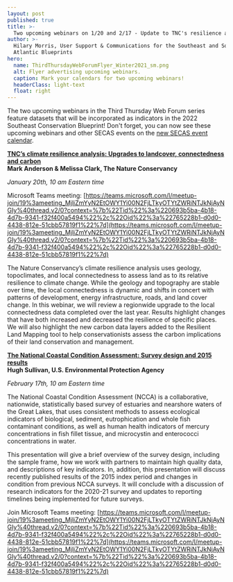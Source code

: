 ```yaml
---
layout: post
published: true
title: >-
  Two upcoming webinars on 1/20 and 2/17 - Update to TNC's resilience analysis and latest EPA Coastal Condition Assessment results
author: >-
  Hilary Morris, User Support & Communications for the Southeast and South
  Atlantic Blueprints
hero:
  name: ThirdThursdayWebForumFlyer_Winter2021_sm.png
  alt: Flyer advertising upcoming webinars.
  caption: Mark your calendars for two upcoming webinars!
  headerClass: light-text
  float: right
---
```

The two upcoming webinars in the Third Thursday Web Forum series feature datasets that will be incorporated as indicators in the 2022 Southeast Conservation Blueprint! Don't forget, you can now see these upcoming webinars and other SECAS events on the [new SECAS event calendar](https://secassoutheast.org/events).<!--more-->

**[TNC’s climate resilience analysis: Upgrades to landcover, connectedness and carbon](https://calendar.google.com/event?action=TEMPLATE&tmeid=NzZwOWMxYzAxcGU3Z2Zvb25hODQxbnF0dXQgc2VjYXNzb3V0aGVhc3RAbQ&tmsrc=secassoutheast%40gmail.com)<br>
Mark Anderson & Melissa Clark, The Nature Conservancy**

_January 20th, 10 am Eastern time_

Microsoft Teams meeting: [https://teams.microsoft.com/l/meetup-join/19%3ameeting_MjliZmYyN2EtOWY1Yi00N2FjLTkyOTYtZWRiNTJkNjAyNGIy%40thread.v2/0?context=%7b%22Tid%22%3a%220693b5ba-4b18-4d7b-9341-f32f400a5494%22%2c%22Oid%22%3a%22765228b1-d0d0-4438-812e-51cbb57819f1%22%7d](https://teams.microsoft.com/l/meetup-join/19%3ameeting_MjliZmYyN2EtOWY1Yi00N2FjLTkyOTYtZWRiNTJkNjAyNGIy%40thread.v2/0?context=%7b%22Tid%22%3a%220693b5ba-4b18-4d7b-9341-f32f400a5494%22%2c%22Oid%22%3a%22765228b1-d0d0-4438-812e-51cbb57819f1%22%7d)

The Nature Conservancy’s climate resilience analysis uses geology, topoclimates, and local connectedness to assess land as to its relative resilience to climate change. While the geology and topography are stable over time, the local connectedness is dynamic and shifts in concert with patterns of development, energy infrastructure, roads, and land cover change. In this webinar, we will review a regionwide upgrade to the local connectedness data completed over the last year. Results highlight changes that have both increased and decreased the resilience of specific places. We will also highlight the new carbon data layers added to the Resilient Land Mapping tool to help conservationists assess the carbon implications of their land conservation and management.

**[The National Coastal Condition Assessment: Survey design and 2015 results](https://calendar.google.com/event?action=TEMPLATE&tmeid=NTV1djVrdG5xYXQ1MW9jMWlmaDh0bTdqcmMgc2VjYXNzb3V0aGVhc3RAbQ&tmsrc=secassoutheast%40gmail.com)<br>
Hugh Sullivan, U.S. Environmental Protection Agency**

_February 17th, 10 am Eastern time_

The National Coastal Condition Assessment (NCCA) is a collaborative, nationwide, statistically based survey of estuaries and nearshore waters of the Great Lakes, that uses consistent methods to assess ecological indicators of biological, sediment, eutrophication and whole fish contaminant conditions, as well as human health indicators of mercury concentrations in fish fillet tissue, and microcystin and enterococci concentrations in water. 

This presentation will give a brief overview of the survey design, including the sample frame, how we work with partners to maintain high quality data, and descriptions of key indicators. In, addition, this presentation will discuss recently published results of the 2015 index period and changes in condition from previous NCCA surveys. It will conclude with a discussion of research indicators for the 2020-21 survey and updates to reporting timelines being implemented for future surveys.

Join Microsoft Teams meeting: [https://teams.microsoft.com/l/meetup-join/19%3ameeting_MjliZmYyN2EtOWY1Yi00N2FjLTkyOTYtZWRiNTJkNjAyNGIy%40thread.v2/0?context=%7b%22Tid%22%3a%220693b5ba-4b18-4d7b-9341-f32f400a5494%22%2c%22Oid%22%3a%22765228b1-d0d0-4438-812e-51cbb57819f1%22%7d](https://teams.microsoft.com/l/meetup-join/19%3ameeting_MjliZmYyN2EtOWY1Yi00N2FjLTkyOTYtZWRiNTJkNjAyNGIy%40thread.v2/0?context=%7b%22Tid%22%3a%220693b5ba-4b18-4d7b-9341-f32f400a5494%22%2c%22Oid%22%3a%22765228b1-d0d0-4438-812e-51cbb57819f1%22%7d)
